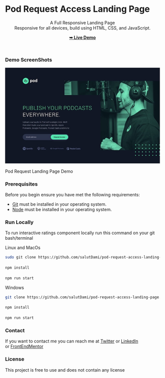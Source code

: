 # Pod Request Access Landing Page


<div align="center">

  A Full Responsive Landing Page <br />Responsive for all devices, build using HTML, CSS, and JavaScript.

  <a href="https://access-pod-request.netlify.app/"><strong>➥ Live Demo</strong></a>

</div>

<br />


### Demo ScreenShots

![Pod Request Landing Page Demo](./assets/demo/preview.jpg)

Pod Request Landing Page Demo

### Prerequisites

Before you begin ensure you have met the following requirements: 

- [Git](https://git-scm.com/) must be installed in your operating system.
- [Node](https://nodejs.org/en/) must be installed in your operating system.

### Run Locally

To run interactive ratings component locally run this command on your git bash/terminal

Linux and MacOs 

```bash
sudo git clone https://github.com/salutDami/pod-request-access-landing-page.git

npm install

npm run start
```

Windows

```bash
git clone https://github.com/salutDami/pod-request-access-landing-page.git

npm install 

npm run start
```

### Contact

If you want to contact me you can reach me at [Twitter](https://twitter.com/_TraverseDOM) or [LinkedIn](https://www.linkedin.com/in/ikuomola-stephen/) or [FrontEndMentor](https://www.frontendmentor.io/profile/salutDami)

### License

This project is free to use and does not contain any license